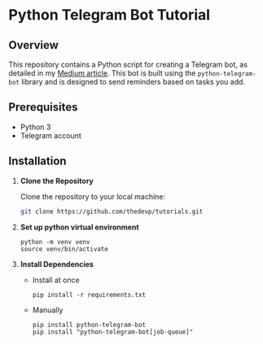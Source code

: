# Python Telegram Bot Tutorial

## Overview

This repository contains a Python script for creating a Telegram bot, as detailed in my [Medium article](link-to-your-medium-article). This bot is built using the `python-telegram-bot` library and is designed to send reminders based on tasks you add.

## Prerequisites

- Python 3
- Telegram account

## Installation

1. **Clone the Repository**

   Clone the repository to your local machine:

   ```bash
   git clone https://github.com/thedevp/tutorials.git
    ```
2. **Set up python virtual environment**

    ```
    python -m venv venv
    source venv/bin/activate
    ```
3. **Install Dependencies**
    
    - Install at once
        ```
        pip install -r requirements.txt
        ```
    - Manually
        ```
        pip install python-telegram-bot
        pip install "python-telegram-bot[job-queue]"
        ```
